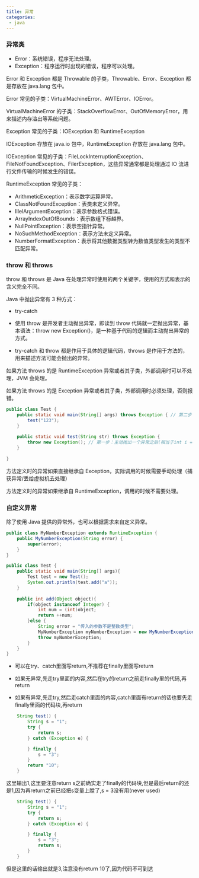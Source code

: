 ```yaml
---
title: 异常
categories:
 - java
---
```



### 异常类

- Error：系统错误，程序无法处理。
- Exception：程序运行时出现的错误，程序可以处理。

Error 和 Exception 都是 Throwable 的子类，Throwable、Error、Exception 都是存放在 java.lang 包中。

Error 常见的子类：VirtualMachineError、AWTError、IOError。

VirtualMachineError 的子类：StackOverflowError、OutOfMemoryError，用来描述内存溢出等系统问题。

Exception 常见的子类：IOException 和 RuntimeException

IOException 存放在 java.io 包中，RuntimeException 存放在 java.lang 包中。

IOException 常见的子类：FileLockInterruptionException、FileNotFoundException、FilerException，这些异常通常都是处理通过 IO 流进行文件传输的时候发生的错误。

RuntimeException 常见的子类：

- ArithmeticException：表示数学运算异常。
- ClassNotFoundException：表类未定义异常。
- IllelArgumentException：表示参数格式错误。
- ArrayIndexOutOfBounds：表示数组下标越界。
- NullPointException：表示空指针异常。
- NoSuchMethodException：表示方法未定义异常。
- NumberFormatException：表示将其他数据类型转为数值类型发生的类型不匹配异常。



### throw 和 throws

throw 和 throws 是 Java 在处理异常时使用的两个关键字，使用的方式和表示的含义完全不同。

Java 中抛出异常有 3 种方式：

- try-catch
  
- 使用 throw 是开发者主动抛出异常，即读到 throw 代码就一定抛出异常，基本语法：throw new Exception()，是一种基于代码的逻辑而主动抛出异常的方式。

- try-catch 和 throw 都是作用于具体的逻辑代码，throws 是作用于方法的，用来描述方法可能会抛出的异常。

如果方法 throws 的是 RuntimeException 异常或者其子类，外部调用时可以不处理，JVM 会处理。

如果方法 throws 的是 Exception 异常或者其子类，外部调用时必须处理，否则报错。

```java
public class Test {
	public static void main(String[] args) throws Exception { // 第二步：必须加throws Exception或者对test方法进行try-catch(因为下面这个方法有throws Exception(如果下面的方法自身try-catch处理则不用)，上层必须对它进行处理) 如果test方法throws RuntimeException则可以不加
		test("123");
	}
	
	public static void test(String str) throws Exception {
		throw new Exception(); // 第一步：主动抛出一个异常之后(相当于int i = 1 / 0) 必须在方面上面throws Exception或者对自己本身进行try-catch
	}
	
}
```

方法定义时的异常如果直接继承自 Exception，实际调用的时候需要手动处理（捕获异常/丢给虚拟机去处理）

方法定义时的异常如果继承自 RuntimeException，调用的时候不需要处理。



### 自定义异常

除了使用 Java 提供的异常外，也可以根据需求来自定义异常。

```java
public class MyNumberException extends RuntimeException {
	public MyNumberException(String error) {
		super(error);
	}
}
```

```java
public class Test {
	public static void main(String[] args){
		Test test = new Test();
		System.out.println(test.add("a"));
	}
	
	public int add(Object object){
		if(object instanceof Integer) {
			int num = (int)object;
			return ++num;
		}else {
			String error = "传入的参数不是整数类型";
			MyNumberException myNumberException = new MyNumberException(error);
			throw myNumberException;
		}
	}
}
```

- 可以在try、catch里面写return,不推荐在finally里面写return
  
- 如果无异常,先走try里面的内容,然后在try的return之前走finally里的代码,再return

- 如果有异常,先走try,然后走catch里面的内容,catch里面有return的话也要先走finally里面的代码块,再return

```java
    String test() {
        String s = "1";
        try {
            return s;
        } catch (Exception e) {

        } finally {
            s = "3";
        }
        return "10";
    }
```

这里输出1,这里要注意return s之前确实走了finally的代码块,但是最后return的还是1,因为再return之前已经把s变量上膛了,s = 3没有用(never used)

```java
    String test() {
        String s = "1";
        try {
            return s;
        } catch (Exception e) {

        } finally {
            s = "3";
            return s;
        }
    }
```

但是这里的话输出就是3,注意没有return 10了,因为代码不可到达
